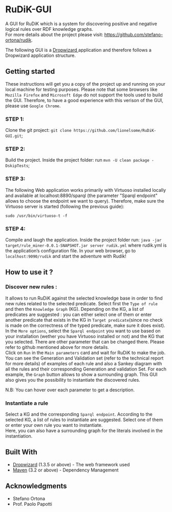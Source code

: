# RuDiK-GUI
A GUI for RuDiK which is a system for discovering positive and negative logical rules over RDF knowledge graphs.<br>
For more details about the project please visit: https://github.com/stefano-ortona/rudik.

The following GUI is a <a href="https://www.dropwizard.io/1.3.5/docs/">Dropwizard </a> application and therefore follows a Dropwizard application structure. 

## Getting started
These instructions will get you a copy of the project up and running on your local machine for testing purposes.
Please note that some browsers like ```Mozilla Firefox``` and ```Microsoft Edge``` do not support the tools used to build the GUI. Therefore, to have a good experience with this verison of the GUI, please use ```Google Chrome```.

### STEP 1: 
Clone the git project: ```git clone https://github.com/lionelsome/RuDiK-GUI.git```;

### STEP 2: 
Build the project. Inside the project folder: run ```mvn -U clean package -DskipTests```;

### STEP 3: 
The following Web application works primarily with Virtuoso installed locally and available at localhost:8890/sparql (the parameter "Sparql endpoint" allows to choose the endpoint we want to query). Therefore, make sure the Virtuoso server is started (following the previous guide):
 ```cd /var/lib/virtuoso-opensource-6.1/db
 sudo /usr/bin/virtuoso-t -f 
 ```
 
### STEP 4: 
Compile and laugh the application. Inside the project folder run:
```java -jar target/rule_miner-0.0.1-SNAPSHOT.jar server rudik.yml``` where rudik.yml is the application’s configuration file. 
In your web browser, go to ```localhost:9090/rudik``` and start the adventure with Rudik!

## How to use it ?

### Discover new rules : 
It allows to run RuDiK against the selected knowledge base in order to find new rules related to the selected predicate.
Select first the ```Type of rule``` and then the ```Knowledge Graph``` (KG). Depending on the KG, a list of predicates are suggested : you can either select one of them or enter another predicate that exists in the KG in ```Target predicate```(since no check is made on the correctness of the typed predicate, make sure it does exist).<br>
In the ```More options```, select the ```Sparql endpoint``` you want to use based on your installation (wether you have Virtuoso installed or not) and the KG that you selected. There are other parameter that can be changed there. Please refer to github mentioned above for more details.<br>
Click on ```Run``` in the ```Main parameters``` card and wait for RuDiK to make the job. <br>
You can see the Generation and Validation set (refer to the technical report for more details) of examples of each rule and also a Sankey diagram with all the rules and their corresponding Generation and validation Set. For each example, the ```Graph``` button allows to show a surrounding graph.
This GUI also gives you the possibility to instantiate the discovered rules. 

N.B: You can hover over each parameter to get a description.

### Instantiate a rule
Select a KG and the corresponding ```Sparql endpoint```. According to the selected KG, a list of rules to instantiate are suggested. Select one of them or enter your own rule you want to instantiate.<br>
Here, you can also have a surrounding graph for the literals involved in the instantiation. 

## Built With

* [Dropwizard](http://www.dropwizard.io/1.3.5/docs/) (1.3.5 or above) - The web framework used
* [Maven](https://maven.apache.org/) (3.2 or above) - Dependency Management

## Acknowledgments

* Stefano Ortona
* Prof. Paolo Papotti
